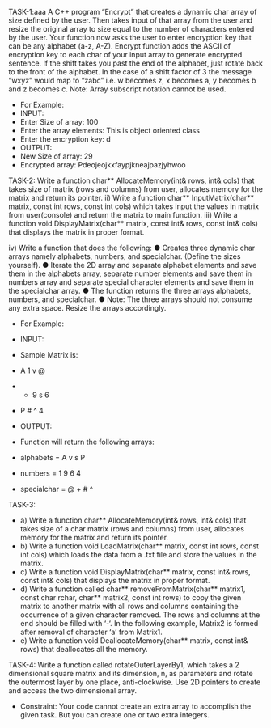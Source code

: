 TASK-1:aaa
A C++ program “Encrypt” that creates a dynamic char array of size defined by the user. Then
takes input of that array from the user and resize the original array to size equal to the number of
characters entered by the user.
Your function now asks the user to enter encryption key that can be any alphabet (a-z, A-Z).
Encrypt function adds the ASCII of encryption key to each char of your input array to generate
encrypted sentence. If the shift takes you past the end of the alphabet, just rotate back to the front
of the alphabet. In the case of a shift factor of 3 the message “wxyz” would map to “zabc” i.e. w
becomes z, x becomes a, y becomes b and z becomes c.
Note: Array subscript notation cannot be used.
- For Example:
- INPUT: 
- Enter Size of array: 100
- Enter the array elements: This is object oriented class
- Enter the encryption key: d
- OUTPUT: 
- New Size of array: 29
- Encrypted array: Pdeojeojkxfaypjkneajpazjyhwoo

TASK-2:
Write a function char** AllocateMemory(int& rows, int& cols) that takes size
of matrix (rows and columns) from user, allocates memory for the matrix and
return its pointer.
ii) Write a function char** InputMatrix(char** matrix, const int rows, const int cols)
which takes input the values in matrix from user(console) and return the matrix to main
function.
iii) Write a function void DisplayMatrix(char** matrix, const int& rows, const int&
cols) that displays the matrix in proper format.

iv) Write a function that does the following:
● Creates three dynamic char arrays namely alphabets, numbers, and specialchar.
(Define the sizes yourself).
● Iterate the 2D array and separate alphabet elements and save them in the alphabets
array, separate number elements and save them in numbers array and separate special
character elements and save them in the specialchar array.
● The function returns the three arrays alphabets, numbers, and specialchar.
● Note: The three arrays should not consume any extra space. Resize the arrays
accordingly.

- For Example:
- INPUT:
- Sample Matrix is:
- A 1 v @
- + 9 s 6
- P # ^ 4

- OUTPUT:
- Function will return the following arrays:
- alphabets = A v s P
- numbers = 1 9 6 4
- specialchar = @ + # ^

TASK-3:
- a) Write a function char** AllocateMemory(int& rows, int& cols) that takes size of a char
matrix (rows and columns) from user, allocates memory for the matrix and return its pointer.
- b) Write a function void LoadMatrix(char** matrix, const int rows, const int cols) which loads
the data from a .txt file and store the values in the matrix.
- c) Write a function void DisplayMatrix(char** matrix, const int& rows, const int& cols) that
displays the matrix in proper format.
- d) Write a function called char** removeFromMatrix(char** matrix1, const char rchar,
char** matrix2, const int rows) to copy the given matrix to another matrix with all rows and
columns containing the occurrence of a given character removed. The rows and columns at
the end should be filled with ‘-‘. In the following example, Matrix2 is formed after removal
of character ‘a’ from Matrix1.
- e) Write a function void DeallocateMemory(char** matrix, const int& rows) that deallocates
all the memory.

TASK-4:
Write a function called rotateOuterLayerBy1, which takes a 2 dimensional square matrix and
its dimension, n, as parameters and rotate the outermost layer by one place, anti-clockwise. Use
2D pointers to create and access the two dimensional array.
- Constraint: Your code cannot create an extra array to accomplish the given task. But you can
create one or two extra integers.
